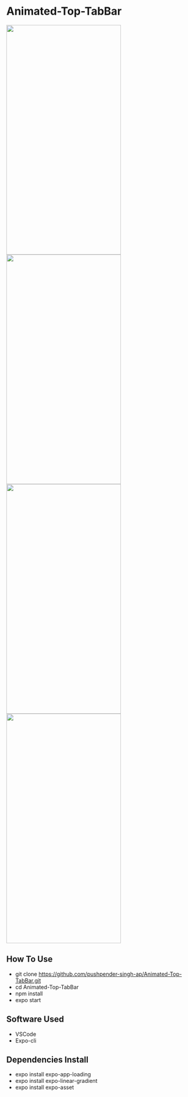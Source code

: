# Animated-Top-TabBar

<a href="url"><img src="https://user-images.githubusercontent.com/73298854/112218300-924db700-8c49-11eb-922c-51d960ec3bae.png" height="600" width="300" ></a>
<a href="url"><img src="https://user-images.githubusercontent.com/73298854/112218330-98439800-8c49-11eb-810c-8bd51c626438.png" height="600" width="300" ></a>
<a href="url"><img src="https://user-images.githubusercontent.com/73298854/112218339-9a0d5b80-8c49-11eb-87f6-3d0f7a43730d.png" height="600" width="300" ></a>
<a href="url"><img src="https://user-images.githubusercontent.com/73298854/112218350-9c6fb580-8c49-11eb-8d14-0b0f7534a110.png" height="600" width="300" ></a>

## How To Use
  - git clone https://github.com/pushpender-singh-ap/Animated-Top-TabBar.git
  - cd Animated-Top-TabBar
  - npm install
  - expo start
  
## Software Used
  - VSCode
  - Expo-cli
  
## Dependencies Install
  - expo install expo-app-loading
  - expo install expo-linear-gradient
  - expo install expo-asset
